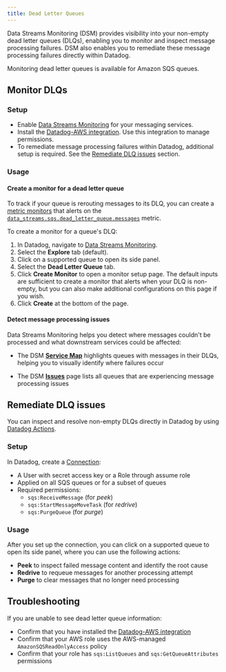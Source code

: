 ```yaml
---
title: Dead Letter Queues
---
```


Data Streams Monitoring (DSM) provides visibility into your non-empty dead letter queues (DLQs), enabling you to monitor and inspect message processing failures. DSM also enables you to remediate these message processing failures directly within Datadog.

<div class="alert alert-info">Monitoring dead letter queues is available for Amazon SQS queues.</div>

## Monitor DLQs

### Setup
* Enable [Data Streams Monitoring][1] for your messaging services.
* Install the [Datadog-AWS integration][2]. Use this integration to manage permissions.
* To remediate message processing failures within Datadog, additional setup is required. See the [Remediate DLQ issues](#remediate-dlq-issues) section.

### Usage

#### Create a monitor for a dead letter queue

To track if your queue is rerouting messages to its DLQ, you can create a [metric monitors][8] that alerts on the [`data_streams.sqs.dead_letter_queue.messages`][8] metric.

To create a monitor for a queue's DLQ:

1. In Datadog, navigate to [Data Streams Monitoring][4].
2. Select the **Explore** tab (default).
3. Click on a supported queue to open its side panel.
4. Select the **Dead Letter Queue** tab.
5. Click **Create Monitor** to open a monitor setup page. The default inputs are sufficient to create a monitor that alerts when your DLQ is non-empty, but you can also make additional configurations on this page if you wish.
6. Click **Create** at the bottom of the page.

#### Detect message processing issues

Data Streams Monitoring helps you detect where messages couldn't be processed and what downstream services could be affected:

* The DSM [**Service Map**][6] highlights queues with messages in their DLQs, helping you to visually identify where failures occur

* The DSM [**Issues**][7] page lists all queues that are experiencing message processing issues

## Remediate DLQ issues
You can inspect and resolve non-empty DLQs directly in Datadog by using [Datadog Actions][5].

### Setup
In Datadog, create a [Connection][9]: 
* A User with secret access key or a Role through assume role
* Applied on all SQS queues or for a subset of queues
* Required permissions:
  * `sqs:ReceiveMessage` (for _peek_)
  * `sqs:StartMessageMoveTask` (for _redrive_)
  * `sqs:PurgeQueue` (for _purge_)

### Usage

After you set up the connection, you can click on a supported queue to open its side panel, where you can use the following actions:

* **Peek** to inspect failed message content and identify the root cause
* **Redrive** to requeue messages for another processing attempt
* **Purge** to clear messages that no longer need processing

## Troubleshooting
If you are unable to see dead letter queue information:
* Confirm that you have installed the [Datadog-AWS integration][2]
* Confirm that your AWS role uses the AWS-managed `AmazonSQSReadOnlyAccess` policy
* Confirm that your role has `sqs:ListQueues` and `sqs:GetQueueAttributes` permissions

[1]: /data_streams/setup
[2]: /integrations/amazon-web-services/
[3]: /data_streams/metrics_and_tags/#data_streamssqsdead_letter_queuemessages
[4]: https://app.datadoghq.com/data-streams/
[5]: https://app.datadoghq.com/actions
[6]: https://app.datadoghq.com/data-streams/map
[7]: https://app.datadoghq.com/data-streams/issues
[8]: /monitors/types/metric/
[9]: https://app.datadoghq.com/actions/connections